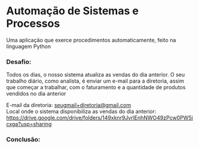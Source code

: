# Automação de Sistemas e Processos

Uma aplicação que exerce procedimentos automaticamente, feito na linguagem Python


### Desafio:

Todos os dias, o nosso sistema atualiza as vendas do dia anterior.
O seu trabalho diário, como analista, é enviar um e-mail para a diretoria, assim que começar a trabalhar, com o faturamento e a quantidade de produtos vendidos no dia anterior

E-mail da diretoria: seugmail+diretoria@gmail.com<br>
Local onde o sistema disponibiliza as vendas do dia anterior: https://drive.google.com/drive/folders/149xknr9JvrlEnhNWO49zPcw0PW5icxga?usp=sharing
   
   
### Conclusão:
